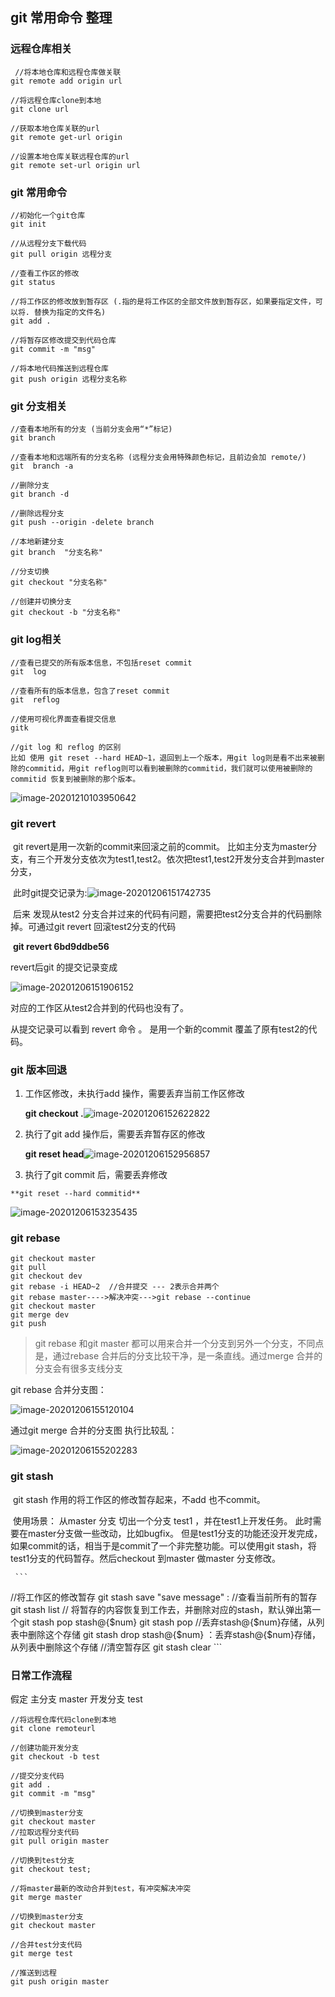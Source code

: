## git 常用命令 整理



### 远程仓库相关

     //将本地仓库和远程仓库做关联
    git remote add origin url
    
    //将远程仓库clone到本地
    git clone url
    
    //获取本地仓库关联的url
    git remote get-url origin 
    
    //设置本地仓库关联远程仓库的url
    git remote set-url origin url
### git 常用命令

```
//初始化一个git仓库
git init

//从远程分支下载代码
git pull origin 远程分支

//查看工作区的修改
git status

//将工作区的修改放到暂存区 (.指的是将工作区的全部文件放到暂存区，如果要指定文件，可以将. 替换为指定的文件名)
git add .

//将暂存区修改提交到代码仓库
git commit -m "msg" 

//将本地代码推送到远程仓库
git push origin 远程分支名称

```



### git 分支相关

  ```
//查看本地所有的分支 (当前分支会用“*”标记)
git branch

//查看本地和远端所有的分支名称 (远程分支会用特殊颜色标记，且前边会加 remote/)
git  branch -a  

//删除分支
git branch -d 

//删除远程分支
git push --origin -delete branch

//本地新建分支
git branch  "分支名称"

//分支切换
git checkout "分支名称"

//创建并切换分支
git checkout -b "分支名称"
  ```



### git log相关

```
//查看已提交的所有版本信息，不包括reset commit
git  log

//查看所有的版本信息，包含了reset commit
git  reflog

//使用可视化界面查看提交信息
gitk

//git log 和 reflog 的区别
比如 使用 git reset --hard HEAD~1，退回到上一个版本，用git log则是看不出来被删除的commitid，用git reflog则可以看到被删除的commitid，我们就可以使用被删除的commitid 恢复到被删除的那个版本。
```

![image-20201210103950642](assets/image-20201210103950642.png)



### git revert

​         git revert是用一次新的commit来回滚之前的commit。 比如主分支为master分支，有三个开发分支依次为test1,test2。依次把test1,test2开发分支合并到master分支，

​            此时git提交记录为:![image-20201206151742735](assets/image-20201206151742735.png)

​     后来 发现从test2 分支合并过来的代码有问题，需要把test2分支合并的代码删除掉。可通过git revert 回滚test2分支的代码

​     **git revert 6bd9ddbe56**

revert后git 的提交记录变成

  ![image-20201206151906152](assets/image-20201206151906152.png)

  对应的工作区从test2合并到的代码也没有了。

  从提交记录可以看到  revert 命令 。  是用一个新的commit 覆盖了原有test2的代码。

### git 版本回退

   1. 工作区修改，未执行add 操作，需要丢弃当前工作区修改

      **git checkout .**![image-20201206152622822](assets/image-20201206152622822.png)

      

   2. 执行了git add 操作后，需要丢弃暂存区的修改

       **git reset head**![image-20201206152956857](assets/image-20201206152956857.png)



3.   执行了git commit 后，需要丢弃修改

    **git reset --hard commitid**

   ![image-20201206153235435](assets/image-20201206153235435.png)

### git rebase

    git checkout master
    git pull
    git checkout dev
    git rebase -i HEAD~2  //合并提交 --- 2表示合并两个
    git rebase master---->解决冲突--->git rebase --continue
    git checkout master
    git merge dev
    git push


>  git rebase 和git master 都可以用来合并一个分支到另外一个分支，不同点是，通过rebase 合并后的分支比较干净，是一条直线。通过merge 合并的分支会有很多支线分支

git rebase 合并分支图：

 ![image-20201206155120104](assets/image-20201206155120104.png)  

 通过git merge 合并的分支图 执行比较乱：

![image-20201206155202283](assets/image-20201206155202283.png)      

### git stash

​     git stash 作用的将工作区的修改暂存起来，不add 也不commit。

​    使用场景： 从master 分支 切出一个分支 test1 ，并在test1上开发任务。 此时需要在master分支做一些改动，比如bugfix。 但是test1分支的功能还没开发完成，如果commit的话，相当于是commit了一个非完整功能。可以使用git stash，将test1分支的代码暂存。然后checkout 到master 做master 分支修改。

     ```
//将工作区的修改暂存
git stash save "save message"  :
//查看当前所有的暂存
git stash list 
// 将暂存的内容恢复到工作去，并删除对应的stash，默认弹出第一个git stash pop stash@{$num}
git stash pop 
//丢弃stash@{$num}存储，从列表中删除这个存储
git stash drop stash@{$num} ：丢弃stash@{$num}存储，从列表中删除这个存储
//清空暂存区
git stash clear 
     ```

 

### 日常工作流程

假定 主分支 master 开发分支 test

 ```
//将远程仓库代码clone到本地
git clone remoteurl

//创建功能开发分支
git checkout -b test

//提交分支代码
git add .
git commit -m "msg"

//切换到master分支
git checkout master
//拉取远程分支代码
git pull origin master

//切换到test分支
git checkout test;

//将master最新的改动合并到test，有冲突解决冲突
git merge master

//切换到master分支
git checkout master

//合并test分支代码
git merge test

//推送到远程
git push origin master
 ```



